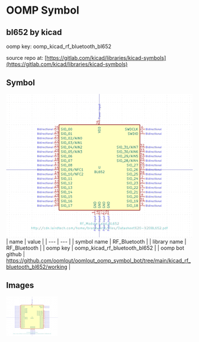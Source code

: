 # OOMP Symbol  
## bl652  by kicad  
  
oomp key: oomp_kicad_rf_bluetooth_bl652  
  
source repo at: [https://gitlab.com/kicad/libraries/kicad-symbols](https://gitlab.com/kicad/libraries/kicad-symbols)  
## Symbol  
  
[![working.png](working_600.png)](working.png)  
| name | value | 
| --- | --- | 
| symbol name | RF_Bluetooth | 
| library name | RF_Bluetooth | 
| oomp key | oomp_kicad_rf_bluetooth_bl652 | 
| oomp bot github | https://github.com/oomlout/oomlout_oomp_symbol_bot/tree/main/kicad_rf_bluetooth_bl652/working | 
## Images  
  
[![working.png](working_140.png)](working.png)  
